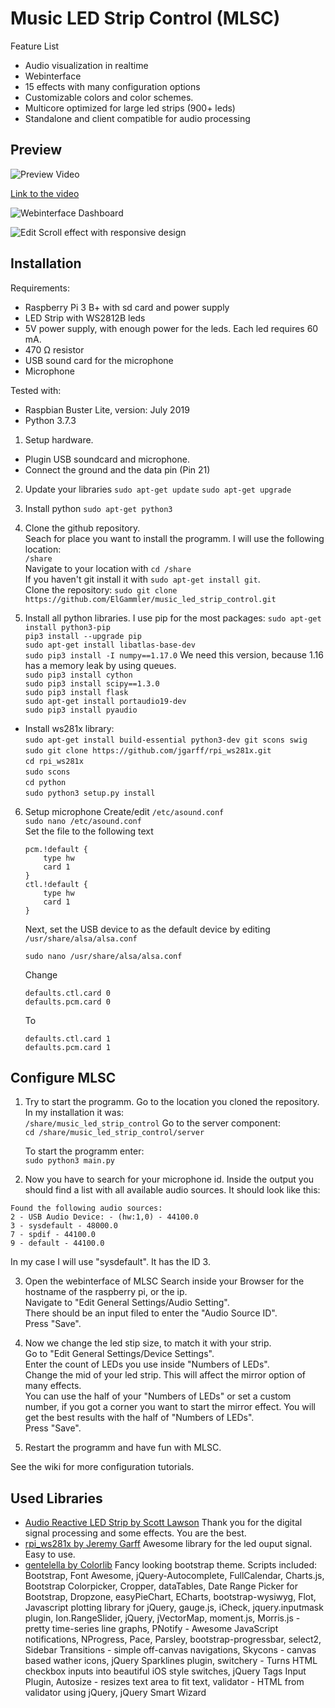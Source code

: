 

# Music LED Strip Control (MLSC)
Feature List

- Audio visualization in realtime
- Webinterface
- 15 effects with many configuration options
- Customizable colors and color schemes.
- Multicore optimized for large led strips (900+ leds)
- Standalone and client compatible for audio processing
## Preview

![Preview Video](https://raw.githubusercontent.com/ElGammler/music_led_strip_control/master/media/video.gif)

[Link to the video](https://www.youtube.com/watch?v=jAL1DfeYQI8)


![Webinterface Dashboard](https://raw.githubusercontent.com/ElGammler/music_led_strip_control/master/media/webinterface.png)

![Edit Scroll effect with responsive design](https://raw.githubusercontent.com/ElGammler/music_led_strip_control/master/media/webinterface_scroll_edit.png)

## Installation
Requirements:

 - Raspberry Pi 3 B+ with sd card and power supply
 - LED Strip with WS2812B leds
 - 5V power supply, with enough power for the leds. Each led requires 60 mA.
 - 470 Ω resistor
 - USB sound card for the microphone
 - Microphone

Tested with:
- Raspbian Buster Lite, version: July 2019
- Python 3.7.3

1. Setup hardware. 
- Plugin USB soundcard and microphone.
- Connect the ground and the data pin (Pin 21)

2. Update your libraries
`sudo apt-get update`
`sudo apt-get upgrade`

3. Install python
`sudo apt-get python3`

4. Clone the github repository.  
Seach for place you want to install the programm. I will use the following location:  
`/share`  
Navigate to your location with `cd /share`  
If you haven't git install it with `sudo apt-get install git`.  
Clone the repository: `sudo git clone https://github.com/ElGammler/music_led_strip_control.git`  
5. Install all python libraries. I use pip for the most packages: `sudo apt-get install python3-pip`  
`pip3 install --upgrade pip`  
`sudo apt-get install libatlas-base-dev`  
`sudo pip3 install -I numpy==1.17.0` 
We need this version, because 1.16 has a memory leak by using queues.  
`sudo pip3 install cython`  
`sudo pip3 install scipy==1.3.0`  
`sudo pip3 install flask`  
`sudo apt-get install portaudio19-dev`  
`sudo pip3 install pyaudio`  
- Install ws281x library:  
`sudo apt-get install build-essential python3-dev git scons swig`  
`sudo git clone https://github.com/jgarff/rpi_ws281x.git`  
`cd rpi_ws281x`  
`sudo scons`  
`cd python`  
`sudo python3 setup.py install`  

6. Setup microphone
	Create/edit `/etc/asound.conf`  
	`sudo nano /etc/asound.conf`  
	Set the file to the following text
	```
	pcm.!default {
	    type hw
	    card 1
	}
	ctl.!default {
	    type hw
	    card 1
	}
	```
	Next, set the USB device to as the default device by editing  `/usr/share/alsa/alsa.conf`
	```
	sudo nano /usr/share/alsa/alsa.conf
	```

	Change

	```
	defaults.ctl.card 0
	defaults.pcm.card 0
	```
	To
	```
	defaults.ctl.card 1
	defaults.pcm.card 1
	```


## Configure MLSC
1. Try to start the programm. Go to the location you cloned the repository. In my installation it was:  
`/share/music_led_strip_control`
	Go to the server component:  
	`cd /share/music_led_strip_control/server`  
	
	To start the programm enter:  
	`sudo python3 main.py`  
2. Now you have to search for your microphone id. Inside the output you should find a list with all available audio sources. It should look like this:
```
Found the following audio sources:
2 - USB Audio Device: - (hw:1,0) - 44100.0
3 - sysdefault - 48000.0
7 - spdif - 44100.0
9 - default - 44100.0
```  
In my case I will use "sysdefault". It has the ID 3.

3. Open the webinterface of MLSC
Search inside your Browser for the hostname of the raspberry pi, or the ip.  
Navigate to "Edit General Settings/Audio Setting".  
There should be an input filed to enter the "Audio Source ID".  
Press "Save".  

4. Now we change the led stip size, to match it with your strip.  
Go to "Edit General Settings/Device Settings".  
Enter the count of LEDs you use inside "Numbers of LEDs".  
Change the mid of your led strip. This will affect the mirror option of many effects.  
You can use the half of your "Numbers of LEDs" or set a custom number, if you got a corner you want to start the mirror effect. You will get the best results with the half of "Numbers of LEDs".  
Press "Save".

5. Restart the programm and have fun with MLSC.

See the wiki for more configuration tutorials.

## Used Libraries

 - [Audio Reactive LED Strip by Scott Lawson](https://github.com/scottlawsonbc/audio-reactive-led-strip)
Thank you for the digital signal processing and some effects. You are the best.
- [rpi_ws281x by Jeremy Garff](https://github.com/jgarff/rpi_ws281x)
Awesome library for the led ouput signal. Easy to use.
- [gentelella by Colorlib](https://github.com/ColorlibHQ/gentelella)
Fancy looking bootstrap theme.
Scripts included: Bootstrap, Font Awesome, jQuery-Autocomplete, FullCalendar, Charts.js, Bootstrap Colorpicker, Cropper, dataTables, Date Range Picker for Bootstrap, Dropzone, easyPieChart, ECharts, bootstrap-wysiwyg, Flot, Javascript plotting library for jQuery, gauge.js, iCheck, jquery.inputmask plugin, Ion.RangeSlider, jQuery, jVectorMap, moment.js, Morris.js - pretty time-series line graphs, PNotify - Awesome JavaScript notifications, NProgress, Pace, Parsley, bootstrap-progressbar, select2, Sidebar Transitions - simple off-canvas navigations, Skycons - canvas based wather icons, jQuery Sparklines plugin, switchery - Turns HTML checkbox inputs into beautiful iOS style switches, jQuery Tags Input Plugin, Autosize - resizes text area to fit text, validator - HTML from validator using jQuery, jQuery Smart Wizard

